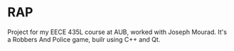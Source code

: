 RAP
===

Project for my EECE 435L course at AUB, worked with Joseph Mourad. It's a Robbers And Police game, builr using C++ and Qt.
